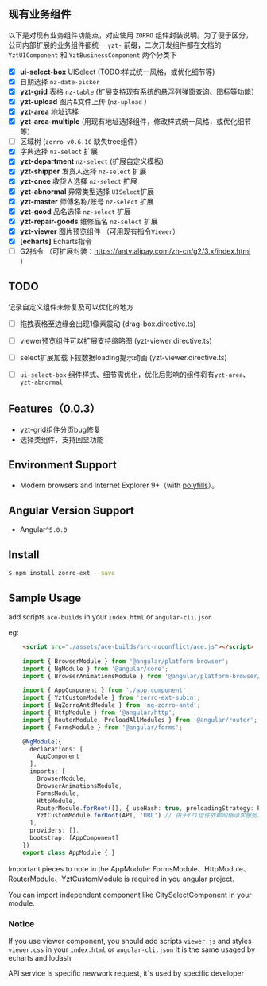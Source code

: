 ## 现有业务组件

以下是对现有业务组件功能点，对应使用 `ZORRO` 组件封装说明。为了便于区分，公司内部扩展的业务组件都统一 `yzt-` 前缀，二次开发组件都在文档的 `YztUIComponent` 和 `YztBusinessComponent` 两个分类下


* [x]  **ui-select-box** UISelect (TODO:样式统一风格，或优化细节等)
* [x]  日期选择 `nz-date-picker`
* [x]  **yzt-grid** 表格 `nz-table` (扩展支持现有系统的悬浮列弹窗查询、图标等功能）
* [x]  **yzt-upload** 图片&文件上传 (`nz-upload` ）
* [x]  **yzt-area** 地址选择
* [x]  **yzt-area-multiple** (用现有地址选择组件，修改样式统一风格，或优化细节等）
* [ ]  区域树 (`zorro v0.6.10` 缺失tree组件）
* [x]  字典选择 `nz-select` 扩展
* [x]  **yzt-department** `nz-select` (扩展自定义模板)
* [x]  **yzt-shipper** 发货人选择 `nz-select` 扩展
* [x]  **yzt-cnee** 收货人选择 `nz-select` 扩展
* [x]  **yzt-abnormal** 异常类型选择  `UISelect`扩展
* [x]  **yzt-master** 师傅名称/账号 `nz-select` 扩展
* [x]  **yzt-good** 品名选择 `nz-select` 扩展
* [x]  **yzt-repair-goods** 维修品名 `nz-select` 扩展
* [x]  **yzt-viewer** 图片预览组件 （可用现有指令`Viewer`）
* [x]  **[echarts]** Echarts指令 
* [ ]  G2指令 （可扩展封装：https://antv.alipay.com/zh-cn/g2/3.x/index.html ）

## TODO

记录自定义组件未修复及可以优化的地方

* [ ]  拖拽表格至边缘会出现1像素震动 (drag-box.directive.ts)
* [ ]  viewer预览组件可以扩展支持缩略图 (yzt-viewer.directive.ts)
* [ ]  select扩展加载下拉数据loading提示动画 (yzt-viewer.directive.ts)
* [ ]  `ui-select-box` 组件样式、细节需优化，优化后影响的组件将有`yzt-area`、`yzt-abnormal`


## Features（0.0.3）

- yzt-grid组件分页bug修复
- 选择类组件，支持回显功能

## Environment Support

* Modern browsers and Internet Explorer 9+（with [polyfills](https://v2.angular.io/docs/ts/latest/guide/browser-support.html)）。

## Angular Version Support

* Angular`^5.0.0`


## Install

```bash
$ npm install zorro-ext --save
```

## Sample Usage

add scripts `ace-builds` in your `index.html` or `angular-cli.json`

eg: 

```html
    <script src="./assets/ace-builds/src-noconflict/ace.js"></script>
```

```ts
    import { BrowserModule } from '@angular/platform-browser';
    import { NgModule } from '@angular/core';
    import { BrowserAnimationsModule } from '@angular/platform-browser/animations';

    import { AppComponent } from './app.component';
    import { YztCustomModule } from 'zorro-ext-subin';
    import { NgZorroAntdModule } from 'ng-zorro-antd';
    import { HttpModule } from '@angular/http';
    import { RouterModule, PreloadAllModules } from '@angular/router';
    import { FormsModule } from '@angular/forms';

    @NgModule({
      declarations: [
        AppComponent
      ],
      imports: [
        BrowserModule,
        BrowserAnimationsModule,
        FormsModule,
        HttpModule,
        RouterModule.forRoot([], { useHash: true, preloadingStrategy: PreloadAllModules }),
        YztCustomModule.forRoot(API, 'URL') // 由于YZT组件依赖网络请求服务，必须在外部项目导入API服务及请求地址，保持npm包纯净
      ],
      providers: [],
      bootstrap: [AppComponent]
    })
    export class AppModule { }
```

Important pieces to note in the AppModule: FormsModule、HttpModule、RouterModule、YztCustomModule is required in you angular project.

You can import independent component like CitySelectComponent in your module.

### Notice

If you use viewer component, you should add scripts `viewer.js` and styles `viewer.css` in your `index.html` or `angular-cli.json`
It is the same usaged by echarts and lodash

API service is specific newwork request, it`s used by specific developer
